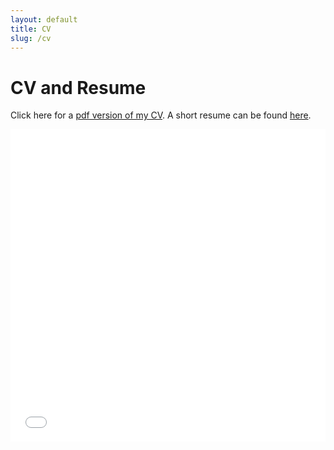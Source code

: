 ```yaml
---
layout: default
title: CV
slug: /cv
---
```


# CV and Resume

Click here for a [pdf version of my CV](/assets/cv/ChristopherCrawford_CV.pdf).
A short resume can be found [here](/assets/cv/ChristopherCrawford_resume.pdf).

<iframe src="/assets/cv/ChristopherCrawford_CV.pdf" width="100%" height="500" frameborder="no" border="0" marginwidth="0" marginheight="0"></iframe>

<br />
